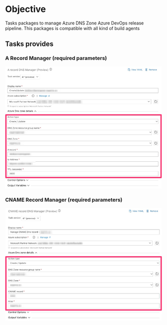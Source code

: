 # Objective

Tasks packages to manage Azure DNS Zone Azure DevOps release pipeline.
This packages is compatible with all kind of build agents

## Tasks provides

### A Record Manager (required parameters)
![ARecord_Task_inputs](_img/ARecord_v4.jpg)

### CNAME Record Manager (required parameters)
![CNAMERecord_Task_inputs](_img/cnameRecord_v4.jpg)
